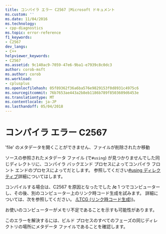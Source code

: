 ```yaml
---
title: コンパイラ エラー C2567 |Microsoft ドキュメント
ms.custom: ''
ms.date: 11/04/2016
ms.technology:
- cpp-diagnostics
ms.topic: error-reference
f1_keywords:
- C2567
dev_langs:
- C++
helpviewer_keywords:
- C2567
ms.assetid: 9c140ac9-7059-47e6-9ba1-e7939c8c0dc3
author: corob-msft
ms.author: corob
ms.workload:
- cplusplus
ms.openlocfilehash: 05f89362f36a6ba576e9829153f0d8931c4975c6
ms.sourcegitcommit: 76b7653ae443a2b8eb1186b789f8503609d6453e
ms.translationtype: MT
ms.contentlocale: ja-JP
ms.lasthandoff: 05/04/2018
---
```

# <a name="compiler-error-c2567"></a>コンパイラ エラー C2567
'file' のメタデータを開くことができません、ファイルが削除されたか移動  
  
 ソースの参照されたメタデータ ファイル (で`#using`) が見つかりませんでした同じディレクトリに、コンパイラ バックエンド プロセスによってコンパイラ フロント エンドのプロセスによってだとします。 参照してください[#using ディレクティブ](../../preprocessor/hash-using-directive-cpp.md)詳細についてはします。  
  
 コンパイルする場合は、C2567 を原因となったでした **/c** 1 つでコンピューターし、その後、別のコンピューター上のリンク時コード生成を試みます。 詳細については、次を参照してください。 [/LTCG (リンク時コード生成)](../../build/reference/ltcg-link-time-code-generation.md))。  
  
 お使いのコンピューターがメモリ不足であることを示すも可能性があります。  
  
 このエラーを解決するには、ビルド プロセスのすべてのフェーズの同じディレクトリの場所にメタデータ ファイルであることを確認します。